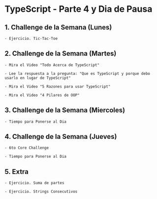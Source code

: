 # TypeScript - Parte 4 y Dia de Pausa

## 1. Challenge de la Semana (Lunes)

    - Ejercicio. Tic-Tac-Toe

## 2. Challenge de la Semana (Martes)

    - Mira el Video "Todo Acerca de TypeScript"

    - Lee la respuesta a la pregunta: "Que es TypeScript y porque debo usarlo en lugar de TypeScript"

    - Mira el Video "5 Razones para usar TypeScript"

    - Mira el Video "4 Pilares de OOP"

## 3. Challenge de la Semana (Miercoles)

    - Tiempo para Ponerse al Dia

## 4. Challenge de la Semana (Jueves)

    - 6to Core Challenge

    - Tiempo para Ponerse al Dia

## 5. Extra

    - Ejercicio. Suma de partes

    - Ejercicio. Strings Consecutivos

